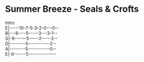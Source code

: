 # Summer Breeze - Seals & Crofts
Intro<br>
E|-----10-7-5-3-2-0---0--<br>
B|---8----5-----3---3-1--<br>
G|-9------5-----2-----2--<br>
D|--------5-----------2--<br>
A|--------5-----------0--<br>
E|-0------5--------------
